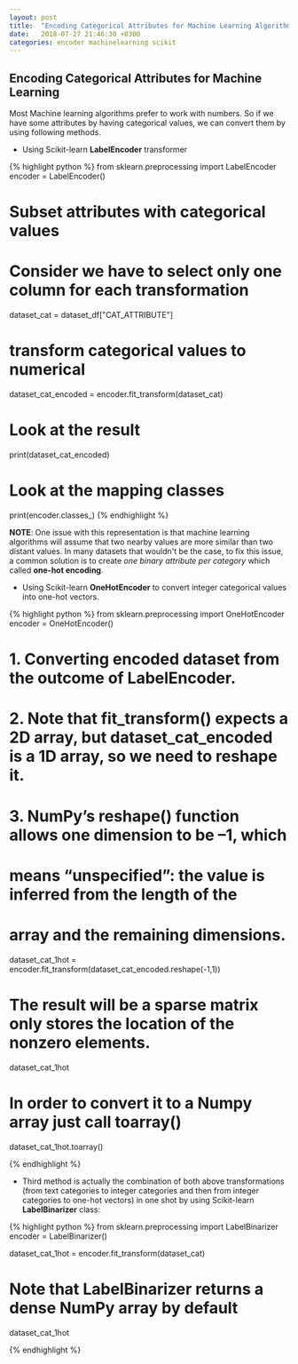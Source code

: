 ```yaml
---
layout: post
title:  "Encoding Categorical Attributes for Machine Learning Algorithms"
date:   2018-07-27 21:46:30 +0300
categories: encoder machinelearning scikit
---
```

## Encoding Categorical Attributes for Machine Learning
Most Machine learning algorithms prefer to work with numbers. So if we have some attributes by having categorical values, we can convert them by using following methods.

 - Using Scikit-learn **LabelEncoder** transformer

{% highlight python %}
from sklearn.preprocessing import LabelEncoder
encoder = LabelEncoder()

# Subset attributes with categorical values
# Consider we have to select only one column for each transformation
dataset_cat = dataset_df["CAT_ATTRIBUTE"]

# transform categorical values to numerical
dataset_cat_encoded = encoder.fit_transform(dataset_cat)

# Look at the result
print(dataset_cat_encoded)

# Look at the mapping classes
print(encoder.classes_)
{% endhighlight %}

**NOTE**: One issue with this representation is that machine learning algorithms will assume that two nearby values are more similar than two distant values. In many datasets that wouldn't be the case, to fix this issue, a common solution is to create *one binary attribute per category* which called **one-hot encoding**.

 - Using Scikit-learn **OneHotEncoder** to convert integer categorical values  into one-hot vectors.

{% highlight python %}
from sklearn.preprocessing import OneHotEncoder
encoder = OneHotEncoder()

# 1. Converting encoded dataset from the outcome of LabelEncoder.
# 2. Note that fit_transform() expects a 2D array, but dataset_cat_encoded is a 1D array, so we need to reshape it.
# 3. NumPy’s reshape() function allows one dimension to be –1, which
# means “unspecified”: the value is inferred from the length of the
# array and the remaining dimensions.
dataset_cat_1hot = encoder.fit_transform(dataset_cat_encoded.reshape(-1,1))

# The result will be a sparse matrix only stores the location of the nonzero elements.
dataset_cat_1hot

# In order to convert it to a Numpy array just call toarray()
dataset_cat_1hot.toarray()

{% endhighlight %}

- Third method is actually the combination of both above transformations (from text categories to integer categories and then from integer categories to one-hot vectors) in one shot by using Scikit-learn **LabelBinarizer** class:

{% highlight python %}
from sklearn.preprocessing import LabelBinarizer
encoder = LabelBinarizer()

dataset_cat_1hot = encoder.fit_transform(dataset_cat)

# Note that LabelBinarizer returns a dense NumPy array by default
dataset_cat_1hot

{% endhighlight %}
